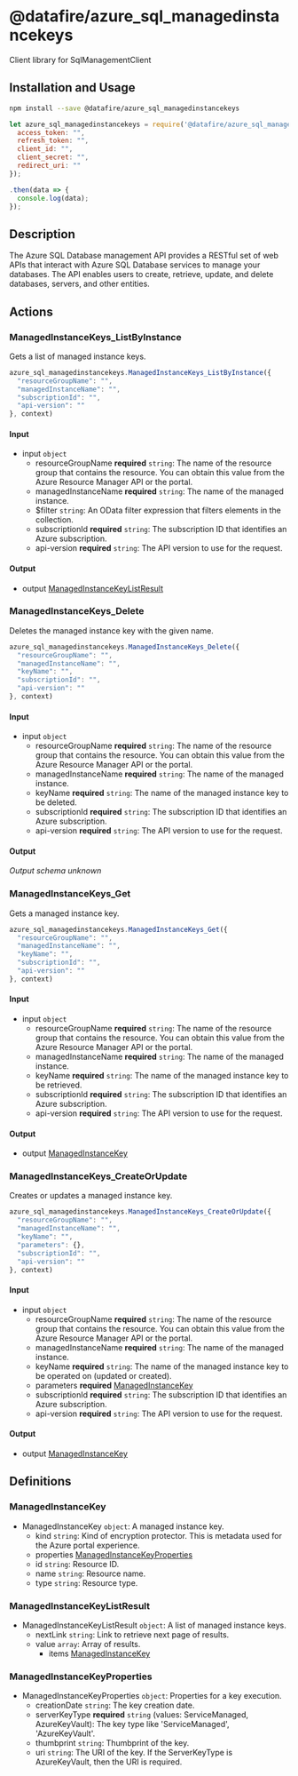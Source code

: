 # @datafire/azure_sql_managedinstancekeys

Client library for SqlManagementClient

## Installation and Usage
```bash
npm install --save @datafire/azure_sql_managedinstancekeys
```
```js
let azure_sql_managedinstancekeys = require('@datafire/azure_sql_managedinstancekeys').create({
  access_token: "",
  refresh_token: "",
  client_id: "",
  client_secret: "",
  redirect_uri: ""
});

.then(data => {
  console.log(data);
});
```

## Description

The Azure SQL Database management API provides a RESTful set of web APIs that interact with Azure SQL Database services to manage your databases. The API enables users to create, retrieve, update, and delete databases, servers, and other entities.

## Actions

### ManagedInstanceKeys_ListByInstance
Gets a list of managed instance keys.


```js
azure_sql_managedinstancekeys.ManagedInstanceKeys_ListByInstance({
  "resourceGroupName": "",
  "managedInstanceName": "",
  "subscriptionId": "",
  "api-version": ""
}, context)
```

#### Input
* input `object`
  * resourceGroupName **required** `string`: The name of the resource group that contains the resource. You can obtain this value from the Azure Resource Manager API or the portal.
  * managedInstanceName **required** `string`: The name of the managed instance.
  * $filter `string`: An OData filter expression that filters elements in the collection.
  * subscriptionId **required** `string`: The subscription ID that identifies an Azure subscription.
  * api-version **required** `string`: The API version to use for the request.

#### Output
* output [ManagedInstanceKeyListResult](#managedinstancekeylistresult)

### ManagedInstanceKeys_Delete
Deletes the managed instance key with the given name.


```js
azure_sql_managedinstancekeys.ManagedInstanceKeys_Delete({
  "resourceGroupName": "",
  "managedInstanceName": "",
  "keyName": "",
  "subscriptionId": "",
  "api-version": ""
}, context)
```

#### Input
* input `object`
  * resourceGroupName **required** `string`: The name of the resource group that contains the resource. You can obtain this value from the Azure Resource Manager API or the portal.
  * managedInstanceName **required** `string`: The name of the managed instance.
  * keyName **required** `string`: The name of the managed instance key to be deleted.
  * subscriptionId **required** `string`: The subscription ID that identifies an Azure subscription.
  * api-version **required** `string`: The API version to use for the request.

#### Output
*Output schema unknown*

### ManagedInstanceKeys_Get
Gets a managed instance key.


```js
azure_sql_managedinstancekeys.ManagedInstanceKeys_Get({
  "resourceGroupName": "",
  "managedInstanceName": "",
  "keyName": "",
  "subscriptionId": "",
  "api-version": ""
}, context)
```

#### Input
* input `object`
  * resourceGroupName **required** `string`: The name of the resource group that contains the resource. You can obtain this value from the Azure Resource Manager API or the portal.
  * managedInstanceName **required** `string`: The name of the managed instance.
  * keyName **required** `string`: The name of the managed instance key to be retrieved.
  * subscriptionId **required** `string`: The subscription ID that identifies an Azure subscription.
  * api-version **required** `string`: The API version to use for the request.

#### Output
* output [ManagedInstanceKey](#managedinstancekey)

### ManagedInstanceKeys_CreateOrUpdate
Creates or updates a managed instance key.


```js
azure_sql_managedinstancekeys.ManagedInstanceKeys_CreateOrUpdate({
  "resourceGroupName": "",
  "managedInstanceName": "",
  "keyName": "",
  "parameters": {},
  "subscriptionId": "",
  "api-version": ""
}, context)
```

#### Input
* input `object`
  * resourceGroupName **required** `string`: The name of the resource group that contains the resource. You can obtain this value from the Azure Resource Manager API or the portal.
  * managedInstanceName **required** `string`: The name of the managed instance.
  * keyName **required** `string`: The name of the managed instance key to be operated on (updated or created).
  * parameters **required** [ManagedInstanceKey](#managedinstancekey)
  * subscriptionId **required** `string`: The subscription ID that identifies an Azure subscription.
  * api-version **required** `string`: The API version to use for the request.

#### Output
* output [ManagedInstanceKey](#managedinstancekey)



## Definitions

### ManagedInstanceKey
* ManagedInstanceKey `object`: A managed instance key.
  * kind `string`: Kind of encryption protector. This is metadata used for the Azure portal experience.
  * properties [ManagedInstanceKeyProperties](#managedinstancekeyproperties)
  * id `string`: Resource ID.
  * name `string`: Resource name.
  * type `string`: Resource type.

### ManagedInstanceKeyListResult
* ManagedInstanceKeyListResult `object`: A list of managed instance keys.
  * nextLink `string`: Link to retrieve next page of results.
  * value `array`: Array of results.
    * items [ManagedInstanceKey](#managedinstancekey)

### ManagedInstanceKeyProperties
* ManagedInstanceKeyProperties `object`: Properties for a key execution.
  * creationDate `string`: The key creation date.
  * serverKeyType **required** `string` (values: ServiceManaged, AzureKeyVault): The key type like 'ServiceManaged', 'AzureKeyVault'.
  * thumbprint `string`: Thumbprint of the key.
  * uri `string`: The URI of the key. If the ServerKeyType is AzureKeyVault, then the URI is required.


